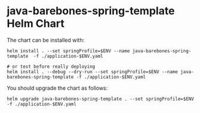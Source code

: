 # java-barebones-spring-template Helm Chart

The chart can be installed with:
```
helm install . --set springProfile=$ENV --name java-barebones-spring-template  -f ./application-$ENV.yaml

# or test before really deploying
helm install . --debug --dry-run --set springProfile=$ENV --name java-barebones-spring-template -f ./application-$ENV.yaml
```

You should upgrade the chart as follows:
```
helm upgrade java-barebones-spring-template . --set springProfile=$ENV -f ./application-$ENV.yaml
```
